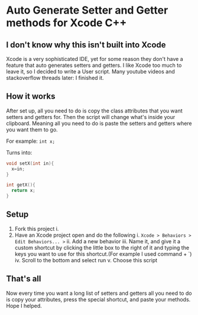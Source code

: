 # Auto Generate Setter and Getter methods for Xcode C++
## I don't know why this isn't built into Xcode
Xcode is a very sophisticated IDE, yet for some reason they don't have a feature that auto generates setters and getters. I like Xcode too much to leave it, so I decided to write a User script. Many youtube videos and stackoverflow threads later: I finished it.

## How it works
After set up, all you need to do is copy the class attributes that you want setters and getters for. Then the script will change what's inside your clipboard. Meaning all you need to do is paste the setters and getters where you want them to go.

For example:
`int x;`
  
Turns into:
```cpp
void setX(int in){ 
  x=in; 
}

int getX(){ 
  return x; 
}
```

## Setup
1. Fork this project
  i. 
2. Have an Xcode project open and do the following
  i. `Xcode > Behaviors > Edit Behaviors... >`
  ii. Add a new behavior
  iii. Name it, and give it a custom shortcut by clicking the little box to the right of it and typing the keys you want to use for this shortcut.(For example I used command + \`)
  iv. Scroll to the bottom and select run
  v. Choose this script

## That's all
Now every time you want a long list of setters and getters all you need to do is copy your attributes, press the special shortcut, and paste your methods. Hope I helped.

